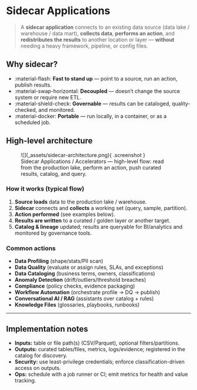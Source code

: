 ﻿# Sidecar Applications

> A **sidecar application** connects to an existing data source (data lake / warehouse / data mart), **collects data**, **performs an action**, and **redistributes the results** to another location or layer — **without** needing a heavy framework, pipeline, or config files.

## Why sidecar?
- :material-flash: **Fast to stand up** — point to a source, run an action, publish results.
- :material-swap-horizontal: **Decoupled** — doesn’t change the source system or require new ETL.
- :material-shield-check: **Governable** — results can be cataloged, quality-checked, and monitored.
- :material-docker: **Portable** — run locally, in a container, or as a scheduled job.

## High-level architecture

<figure markdown>
  ![](_assets/sidecar-architecture.png){ .screenshot }
  <figcaption>Sidecar Applications / Accelerators — high-level flow: read from the production lake, perform an action, push curated results, catalog, and query.</figcaption>
</figure>

### How it works (typical flow)
1. **Source loads** data to the production lake / warehouse.
2. **Sidecar** connects and **collects** a working set (query, sample, partition).
3. **Action performed** (see examples below).
4. **Results are written** to a curated / golden layer or another target.
5. **Catalog & lineage** updated; results are queryable for BI/analytics and monitored by governance tools.

### Common actions
- **Data Profiling** (shape/stats/PII scan)  
- **Data Quality** (evaluate or assign rules, SLAs, and exceptions)  
- **Data Cataloging** (business terms, owners, classifications)  
- **Anomaly Detection** (drift/outliers/threshold breaches)  
- **Compliance** (policy checks, evidence packaging)  
- **Workflow Automation** (orchestrate profile → DQ → publish)  
- **Conversational AI / RAG** (assistants over catalog + rules)  
- **Knowledge Files** (glossaries, playbooks, runbooks)

---

## Implementation notes
- **Inputs:** table or file path(s) (CSV/Parquet), optional filters/partitions.  
- **Outputs:** curated tables/files, metrics, logs/evidence; registered in the catalog for discovery.  
- **Security:** use least-privilege credentials; enforce classification-driven access on outputs.  
- **Ops:** schedule with a job runner or CI; emit metrics for health and value tracking.

